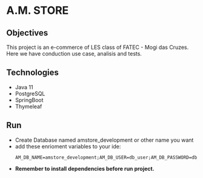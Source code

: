 # A.M. STORE

## Objectives
This project is an e-commerce of LES class of FATEC - Mogi das Cruzes. Here we have conduction use case, analisis and tests.

## Technologies
- Java 11
- PostgreSQL
- SpringBoot
- Thymeleaf

## Run
- Create Database named amstore_development or other name you want
- add these enrioment variables to your ide:
    ```
    AM_DB_NAME=amstore_development;AM_DB_USER=db_user;AM_DB_PASSWORD=db_password
    ```
- **Remember to install dependencies before run project.**
